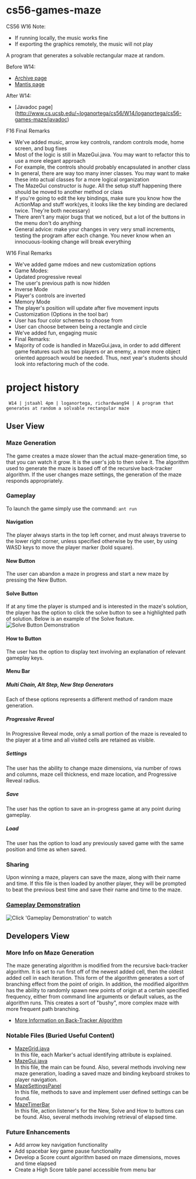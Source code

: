 # cs56-games-maze

CS56 W16 Note:
* If running locally, the music works fine
* If exporting the graphics remotely, the music will not play


A program that generates a solvable rectangular maze at random. 

Before W14:
* [Archive page](https://foo.cs.ucsb.edu/cs56/issues/0000769/)
* [Mantis page](https://foo.cs.ucsb.edu/56mantis/view.php?id=769)

After W14:
* [Javadoc page] (http://www.cs.ucsb.edu/~loganortega/cs56/W14/loganortega/cs56-games-maze/javadoc)

F16 Final Remarks
* We've added music, arrow key controls, random controls mode, home screen, and bug fixes
* Most of the logic is still in MazeGui.java.  You may want to refactor this to use a more elegant approach
* For example, the controls should probably encapsulated in another class
* In general, there are way too many inner classes.  You may want to make these into actual classes for a more logical organization
* The MazeGui constructor is *huge*.  All the setup stuff happening there should be moved to another method or class
* If you're going to edit the key bindings, make sure you know how the ActionMap and stuff work(yes, it looks like the key binding are declared twice.  They're both necessary)
* There aren't any major bugs that we noticed, but a lot of the buttons in the menu don't do anything
* General advice: make your changes in very very small increments, testing the program after each change.  You never know when an innocuous-looking change will break everything 

W16 Final Remarks
* We've added game mdoes and new customization options
* Game Modes:
 * Updated progressive reveal
  * The user's previous path is now hidden
 * Inverse Mode
  * Player's controls are inverted
 * Memory Mode
  * The player's position will update after five movement inputs
* Customization (Options in the tool bar)
 * User has four color schemes to choose from
 * User can choose between being a rectangle and circle
* We've added fun, engaging music
* Final Remarks:
 * Majority of code is handled in MazeGui.java, in order to add different game features such as two players or an enemy, a more more object oriented approach would be needed. Thus, next year's students should look into refactoring much of the code.

project history
===============
```
 W14 | jstaahl 4pm | loganortega, richardwang94 | A program that generates at random a solvable rectangular maze
```

## User View

### Maze Generation
The game creates a maze slower than the actual maze-generation time, so that you can watch it grow. It is the user's job to then solve it. The algorithm used to generate the maze is based off of the recursive back-tracker algorithm.  If the user changes maze settings, the generation of the maze responds appropriately.

### Gameplay
To launch the game simply use the command: `ant run`

#### Navigation
The player always starts in the top left corner, and must always traverse to the lower right corner, unless specified otherwise by the user, by using WASD keys to move the player marker (bold square).

#### New Button
The user can abandon a maze in progress and start a new maze by pressing the New Button. 

#### Solve Button
If at any time the player is stumped and is interested in the maze's solution, the player has the option to click the solve button to see a highlighted path of solution. Below is an example of the Solve feature. 
![](http://i.imgur.com/eve3g50.png "Solve Button Demonstration")

#### How to Button
The user has the option to display text involving an explanation of relevant gameplay keys. 

#### Menu Bar

##### Multi Chain, Alt Step, New Step Generators
Each of these options represents a different method of random maze generation.

##### Progressive Reveal
In Progressive Reveal mode, only a small portion of the maze is revealed to the player at a time and all visited cells are retained as visible. 

##### Settings 
The user has the ability to change maze dimensions, via number of rows and columns, maze cell thickness, end maze location, and Progressive Reveal radius. 

##### Save 
The user has the option to save an in-progress game at any point during gameplay.

##### Load
The user has the option to load any previously saved game with the same position and time as when saved.

### Sharing
Upon winning a maze, players can save the maze, along with their name and time. If this file is then loaded by another player, they will be prompted to beat the previous best time and save their name and time to the maze. 

### [Gameplay Demonstration](http://www.youtube.com/watch?v=K7tsf0IDrzY) 
![](http://i.imgur.com/zaG1AVZ.png?1 "Click 'Gameplay Demonstration' to watch")  


## Developers View

### More Info on Maze Generation
The maze generating algorithm is modified from the recursive back-tracker algorithm. It is set to run first off of the newest added cell, then the oldest added cell in each iteration. This form of the algorithm generates a sort of branching effect from the point of origin. In addition, the modified algorithm has the ability to randomly spawn new points of origin at a certain specified frequency, either from command line arguments or default values, as the algorithm runs. This creates a sort of "bushy", more complex maze with more frequent path branching.

* [More Information on Back-Tracker Algorithm](http://weblog.jamisbuck.org/2011/2/7/maze-generation-algorithm-recap)

### Notable Files (Buried Useful Content)
* [MazeGrid.java](src/edu/ucsb/cs56/projects/games/cs56-games-maze/MazeGrid.java)  
In this file, each Marker's actual identifying attribute is explained. 
* [MazeGui.java](src/edu/ucsb/cs56/projects/games/cs56-games-maze/MazeGui.java)  
In this file, the main can be found. Also, several methods involving new maze generation, loading a saved maze and binding keyboard strokes to player navigation.
* [MazeSettingsPanel](src/edu/ucsb/cs56/projects/games/cs56-games-maze/MazeSettingsPanel.java)  
In this file, methods to save and implement user defined settings can be found. 
* [MazeTimerBar](src/edu/ucsb/cs56/project/games/cs56-games-maze/MazeTimerBar.java)  
In this file, action listener's for the New, Solve and How to buttons can be found. Also, several methods involving retrieval of elapsed time. 

### Future Enhancements
* Add arrow key navigation functionality
* Add spacebar key game pause functionality
* Develop a Score count algorithm based on maze dimensions, moves and time elapsed
* Create a High Score table panel accessible from menu bar
